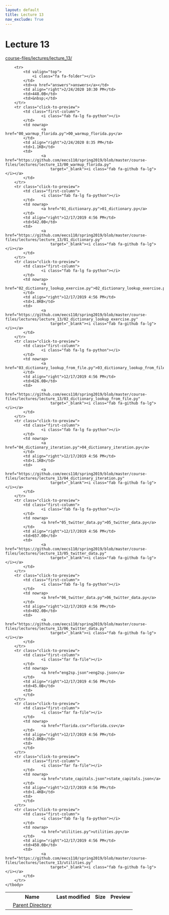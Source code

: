 ```yaml
---
layout: default
title: Lecture 13
nav_exclude: True
---
```


# Lecture 13

[course-files/lectures/lecture_13/](.)

<table class="tbl-files">
    <tbody>
        <tr>
            <th valign="top"></th>
            <th>Name</th>
            <th>Last modified</th>
            <th>Size</th>
            <th>Preview</th>
        </tr>
        <tr>
            <td valign="top">
                <i class="fa fa-folder-open"></i>
            </td>
            <td><a href="../">Parent Directory</a></td>
            <td>&nbsp;</td>
            <td>&nbsp;</td>
            <td>&nbsp;</td>
        </tr>

        <tr>
            <td valign="top">
                <i class="fa fa-folder"></i>
            </td>
            <td><a href="answers">answers</a></td>
            <td align="right">2/24/2020 10:30 PM</td>
            <td>448.0B</td>
            <td>&nbsp;</td>
        </tr>
        <tr class="click-to-preview">
            <td class="first-column">
                    <i class="fab fa-lg fa-python"></i>
            </td>
            <td nowrap>
                    <a href="00_warmup_florida.py">00_warmup_florida.py</a>
            </td>
            <td align="right">2/24/2020 8:35 PM</td>
            <td>1.1KB</td>
            <td>
                    <a href="https://github.com/eecs110/spring2019/blob/master/course-files/lectures/lecture_13/00_warmup_florida.py"
                        target="_blank"><i class="fab fa-github fa-lg"></i></a>
            </td>
        </tr>
        <tr class="click-to-preview">
            <td class="first-column">
                    <i class="fab fa-lg fa-python"></i>
            </td>
            <td nowrap>
                    <a href="01_dictionary.py">01_dictionary.py</a>
            </td>
            <td align="right">12/17/2019 4:56 PM</td>
            <td>542.0B</td>
            <td>
                    <a href="https://github.com/eecs110/spring2019/blob/master/course-files/lectures/lecture_13/01_dictionary.py"
                        target="_blank"><i class="fab fa-github fa-lg"></i></a>
            </td>
        </tr>
        <tr class="click-to-preview">
            <td class="first-column">
                    <i class="fab fa-lg fa-python"></i>
            </td>
            <td nowrap>
                    <a href="02_dictionary_lookup_exercise.py">02_dictionary_lookup_exercise.py</a>
            </td>
            <td align="right">12/17/2019 4:56 PM</td>
            <td>1.8KB</td>
            <td>
                    <a href="https://github.com/eecs110/spring2019/blob/master/course-files/lectures/lecture_13/02_dictionary_lookup_exercise.py"
                        target="_blank"><i class="fab fa-github fa-lg"></i></a>
            </td>
        </tr>
        <tr class="click-to-preview">
            <td class="first-column">
                    <i class="fab fa-lg fa-python"></i>
            </td>
            <td nowrap>
                    <a href="03_dictionary_lookup_from_file.py">03_dictionary_lookup_from_file.py</a>
            </td>
            <td align="right">12/17/2019 4:56 PM</td>
            <td>626.0B</td>
            <td>
                    <a href="https://github.com/eecs110/spring2019/blob/master/course-files/lectures/lecture_13/03_dictionary_lookup_from_file.py"
                        target="_blank"><i class="fab fa-github fa-lg"></i></a>
            </td>
        </tr>
        <tr class="click-to-preview">
            <td class="first-column">
                    <i class="fab fa-lg fa-python"></i>
            </td>
            <td nowrap>
                    <a href="04_dictionary_iteration.py">04_dictionary_iteration.py</a>
            </td>
            <td align="right">12/17/2019 4:56 PM</td>
            <td>1.1KB</td>
            <td>
                    <a href="https://github.com/eecs110/spring2019/blob/master/course-files/lectures/lecture_13/04_dictionary_iteration.py"
                        target="_blank"><i class="fab fa-github fa-lg"></i></a>
            </td>
        </tr>
        <tr class="click-to-preview">
            <td class="first-column">
                    <i class="fab fa-lg fa-python"></i>
            </td>
            <td nowrap>
                    <a href="05_twitter_data.py">05_twitter_data.py</a>
            </td>
            <td align="right">12/17/2019 4:56 PM</td>
            <td>657.0B</td>
            <td>
                    <a href="https://github.com/eecs110/spring2019/blob/master/course-files/lectures/lecture_13/05_twitter_data.py"
                        target="_blank"><i class="fab fa-github fa-lg"></i></a>
            </td>
        </tr>
        <tr class="click-to-preview">
            <td class="first-column">
                    <i class="fab fa-lg fa-python"></i>
            </td>
            <td nowrap>
                    <a href="06_twitter_data.py">06_twitter_data.py</a>
            </td>
            <td align="right">12/17/2019 4:56 PM</td>
            <td>492.0B</td>
            <td>
                    <a href="https://github.com/eecs110/spring2019/blob/master/course-files/lectures/lecture_13/06_twitter_data.py"
                        target="_blank"><i class="fab fa-github fa-lg"></i></a>
            </td>
        </tr>
        <tr class="click-to-preview">
            <td class="first-column">
                    <i class="far fa-file"></i>
            </td>
            <td nowrap>
                    <a href="eng2sp.json">eng2sp.json</a>
            </td>
            <td align="right">12/17/2019 4:56 PM</td>
            <td>45.0B</td>
            <td>
            </td>
        </tr>
        <tr class="click-to-preview">
            <td class="first-column">
                    <i class="far fa-file"></i>
            </td>
            <td nowrap>
                    <a href="florida.csv">florida.csv</a>
            </td>
            <td align="right">12/17/2019 4:56 PM</td>
            <td>2.8KB</td>
            <td>
            </td>
        </tr>
        <tr class="click-to-preview">
            <td class="first-column">
                    <i class="far fa-file"></i>
            </td>
            <td nowrap>
                    <a href="state_capitals.json">state_capitals.json</a>
            </td>
            <td align="right">12/17/2019 4:56 PM</td>
            <td>1.4KB</td>
            <td>
            </td>
        </tr>
        <tr class="click-to-preview">
            <td class="first-column">
                    <i class="fab fa-lg fa-python"></i>
            </td>
            <td nowrap>
                    <a href="utilities.py">utilities.py</a>
            </td>
            <td align="right">12/17/2019 4:56 PM</td>
            <td>450.0B</td>
            <td>
                    <a href="https://github.com/eecs110/spring2019/blob/master/course-files/lectures/lecture_13/utilities.py"
                        target="_blank"><i class="fab fa-github fa-lg"></i></a>
            </td>
        </tr>
    </tbody>
</table>

